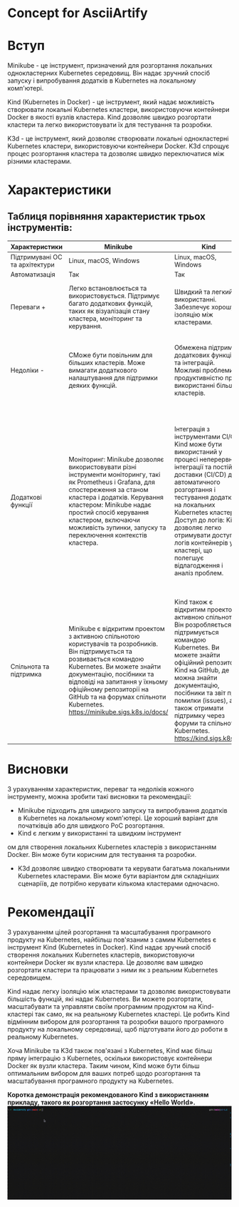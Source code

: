 # Concept for AsciiArtify
# Вступ

Minikube - це інструмент, призначений для розгортання локальних однокластерних Kubernetes середовищ. Він надає зручний спосіб запуску і випробування додатків в Kubernetes на локальному комп'ютері.

Kind (Kubernetes in Docker) - це інструмент, який надає можливість створювати локальні Kubernetes кластери, використовуючи контейнери Docker в якості вузлів кластера. Kind дозволяє швидко розгортати кластери та легко використовувати їх для тестування та розробки.

K3d - це інструмент, який дозволяє створювати локальні однокластерні Kubernetes кластери, використовуючи контейнери Docker. K3d спрощує процес розгортання кластера та дозволяє швидко переключатися між різними кластерами.

# Характеристики

## Таблиця порівняння характеристик трьох інструментів:

| Характеристики                  | Minikube             | Kind                 | K3d                  |
|---------------------------------|----------------------|----------------------|----------------------|
| Підтримувані ОС та архітектури  | Linux, macOS, Windows| Linux, macOS, Windows| Linux, macOS, Windows|
| Автоматизація                   | Так                  | Так                  | Так                  |
| Переваги +                      | Легко встановлюється та використовується. Підтримує багато додаткових функцій, таких як візуалізація стану кластера, моніторинг та керування.| Швидкий та легкий у використанні. Забезпечує хорошу ізоляцію між кластерами.| Швидкий та простий у використанні. Надає зручний спосіб для створення та керування багатьма кластерами.|
| Недоліки - | CМоже бути повільним для більших кластерів. Може вимагати додаткового налаштування для підтримки деяких функцій.| Обмежена підтримка додаткових функцій та інтеграцій. Можливі проблеми з продуктивністю при використанні більших кластерів.| Можливі проблеми зі стабільністю при роботі з більш складними конфігураціями. Обмежена підтримка додаткових функцій та інтеграцій.|
| Додаткові функції| Моніторинг: Minikube дозволяє використовувати різні інструменти моніторингу, такі як Prometheus і Grafana, для спостереження за станом кластера і додатків. Керування кластером: Minikube надає простий спосіб керування кластером, включаючи можливість зупинки, запуску та переключення контекстів кластера.| Інтеграція з інструментами CI/CD: Kind може бути використаний у процесі неперервної інтеграції та постійної доставки (CI/CD) для автоматичного розгортання і тестування додатків на локальних Kubernetes кластерах. Доступ до логів: Kind дозволяє легко отримувати доступ до логів контейнерів у кластері, що полегшує відлагодження і аналіз проблем.| Мультикластерність: K3d дозволяє створювати та керувати кількома локальними Kubernetes кластерами одночасно. Це може бути корисно для розробки багатокомпонентних додатків або для тестування різних конфігурацій кластерів. Швидка масштабованість: K3d дозволяє легко масштабувати кластери, додавати або видаляти вузли, що дозволяє вам перевірити, як ваша програма працює при зміні розмірів кластера.|
| Спільнота та підтримка | Minikube є відкритим проектом з активною спільнотою користувачів та розробників. Він підтримується та розвивається командою Kubernetes. Ви можете знайти документацію, посібники та відповіді на запитання у їхньому офіційному репозиторії на GitHub та на форумах спільноти Kubernetes. https://minikube.sigs.k8s.io/docs/| Kind також є відкритим проектом з активною спільнотою. Він розробляється та підтримується командою Kubernetes. Ви можете знайти офіційний репозиторій Kind на GitHub, де можна знайти документацію, посібники та звіт про помилки (issues), а також отримати підтримку через форуми та спільноту Kubernetes. https://kind.sigs.k8s.io/| K3d також є відкритим проектом з комунітетом користувачів та розробників. Ви можете знайти офіційний репозиторій K3d на GitHub, де є документація, посібники та звіти про помилки (issues). Крім того, спільнота Kubernetes також надає підтримку для K3d через форуми та обговорення. https://k3d.io/v5.5.1/|

# Висновки

З урахуванням характеристик, переваг та недоліків кожного інструменту, можна зробити такі висновки та рекомендації:

- Minikube підходить для швидкого запуску та випробування додатків в Kubernetes на локальному комп'ютері. Це хороший варіант для початківців або для швидкого PoC розгортання.
- Kind є легким у використанні та швидким інструмент

ом для створення локальних Kubernetes кластерів з використанням Docker. Він може бути корисним для тестування та розробки.
- K3d дозволяє швидко створювати та керувати багатьма локальними Kubernetes кластерами. Він може бути варіантом для складніших сценаріїв, де потрібно керувати кількома кластерами одночасно.

# Рекомендації
З урахуванням цілей розгортання та масштабування програмного продукту на Kubernetes, найбільш пов'язаним з самим Kubernetes є інструмент Kind (Kubernetes in Docker). Kind надає зручний спосіб створення локальних Kubernetes кластерів, використовуючи контейнери Docker як вузли кластера. Це дозволяє вам швидко розгортати кластери та працювати з ними як з реальним Kubernetes середовищем.

Kind надає легку ізоляцію між кластерами та дозволяє використовувати більшість функцій, які надає Kubernetes. Ви можете розгортати, масштабувати та управляти своїм програмним продуктом на Kind-кластері так само, як на реальному Kubernetes кластері. Це робить Kind відмінним вибором для розгортання та розробки вашого програмного продукту на локальному середовищі, щоб підготувати його до роботи в реальному Kubernetes.

Хоча Minikube та K3d також пов'язані з Kubernetes, Kind має більш пряму інтеграцію з Kubernetes, оскільки використовує контейнери Docker як вузли кластера. Таким чином, Kind може бути більш оптимальним вибором для ваших потреб щодо розгортання та масштабування програмного продукту на Kubernetes.

**Коротка демонстрація рекомендованого Kind з використанням прикладу, такого як розгортання застосунку «Hello World».**
![Image](/.data/wKBasO8gU2.gif)
